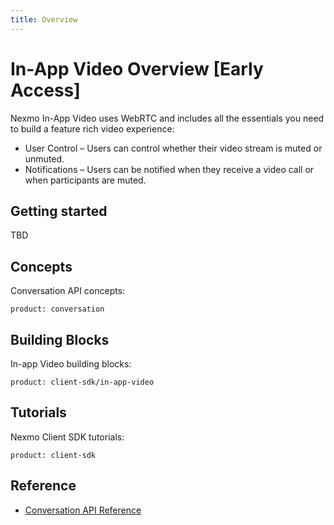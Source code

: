 ```yaml
---
title: Overview
---
```


# In-App Video Overview [Early Access]

Nexmo In-App Video uses WebRTC and includes all the essentials you need to build a feature rich video experience:

* User Control – Users can control whether their video stream is muted or unmuted.
* Notifications  – Users can be notified when they receive a video call or when participants are muted.

## Getting started

TBD

## Concepts

Conversation API concepts:

```concept_list
product: conversation
```

## Building Blocks

In-app Video building blocks:

```building_block_list
product: client-sdk/in-app-video
```

## Tutorials

Nexmo Client SDK tutorials:

```tutorials
product: client-sdk
```

## Reference

* [Conversation API Reference](/api/conversation)

